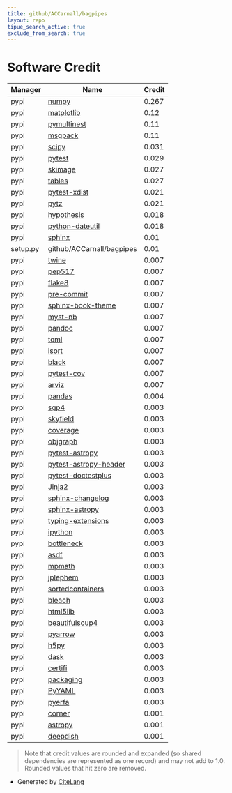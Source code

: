 ```yaml
---
title: github/ACCarnall/bagpipes
layout: repo
tipue_search_active: true
exclude_from_search: true
---
```

# Software Credit

|Manager|Name|Credit|
|-------|----|------|
|pypi|[numpy](https://www.numpy.org)|0.267|
|pypi|[matplotlib](https://matplotlib.org)|0.12|
|pypi|[pymultinest](http://johannesbuchner.github.com/PyMultiNest/)|0.11|
|pypi|[msgpack](https://msgpack.org/)|0.11|
|pypi|[scipy](https://www.scipy.org)|0.031|
|pypi|[pytest](https://pypi.org/project/pytest)|0.029|
|pypi|[skimage](https://pypi.org/project/skimage)|0.027|
|pypi|[tables](https://pypi.org/project/tables)|0.027|
|pypi|[pytest-xdist](https://pypi.org/project/pytest-xdist)|0.021|
|pypi|[pytz](https://pypi.org/project/pytz)|0.021|
|pypi|[hypothesis](https://pypi.org/project/hypothesis)|0.018|
|pypi|[python-dateutil](https://pypi.org/project/python-dateutil)|0.018|
|pypi|[sphinx](https://pypi.org/project/sphinx)|0.01|
|setup.py|github/ACCarnall/bagpipes|0.01|
|pypi|[twine](https://twine.readthedocs.io/)|0.007|
|pypi|[pep517](https://pypi.org/project/pep517)|0.007|
|pypi|[flake8](https://pypi.org/project/flake8)|0.007|
|pypi|[pre-commit](https://pypi.org/project/pre-commit)|0.007|
|pypi|[sphinx-book-theme](https://pypi.org/project/sphinx-book-theme)|0.007|
|pypi|[myst-nb](https://pypi.org/project/myst-nb)|0.007|
|pypi|[pandoc](https://pypi.org/project/pandoc)|0.007|
|pypi|[toml](https://pypi.org/project/toml)|0.007|
|pypi|[isort](https://pypi.org/project/isort)|0.007|
|pypi|[black](https://pypi.org/project/black)|0.007|
|pypi|[pytest-cov](https://pypi.org/project/pytest-cov)|0.007|
|pypi|[arviz](https://pypi.org/project/arviz)|0.007|
|pypi|[pandas](https://pandas.pydata.org)|0.004|
|pypi|[sgp4](https://pypi.org/project/sgp4)|0.003|
|pypi|[skyfield](https://pypi.org/project/skyfield)|0.003|
|pypi|[coverage](https://pypi.org/project/coverage)|0.003|
|pypi|[objgraph](https://pypi.org/project/objgraph)|0.003|
|pypi|[pytest-astropy](https://pypi.org/project/pytest-astropy)|0.003|
|pypi|[pytest-astropy-header](https://pypi.org/project/pytest-astropy-header)|0.003|
|pypi|[pytest-doctestplus](https://pypi.org/project/pytest-doctestplus)|0.003|
|pypi|[Jinja2](https://pypi.org/project/Jinja2)|0.003|
|pypi|[sphinx-changelog](https://pypi.org/project/sphinx-changelog)|0.003|
|pypi|[sphinx-astropy](https://pypi.org/project/sphinx-astropy)|0.003|
|pypi|[typing-extensions](https://pypi.org/project/typing-extensions)|0.003|
|pypi|[ipython](https://pypi.org/project/ipython)|0.003|
|pypi|[bottleneck](https://pypi.org/project/bottleneck)|0.003|
|pypi|[asdf](https://pypi.org/project/asdf)|0.003|
|pypi|[mpmath](https://pypi.org/project/mpmath)|0.003|
|pypi|[jplephem](https://pypi.org/project/jplephem)|0.003|
|pypi|[sortedcontainers](https://pypi.org/project/sortedcontainers)|0.003|
|pypi|[bleach](https://pypi.org/project/bleach)|0.003|
|pypi|[html5lib](https://pypi.org/project/html5lib)|0.003|
|pypi|[beautifulsoup4](https://pypi.org/project/beautifulsoup4)|0.003|
|pypi|[pyarrow](https://pypi.org/project/pyarrow)|0.003|
|pypi|[h5py](https://pypi.org/project/h5py)|0.003|
|pypi|[dask](https://pypi.org/project/dask)|0.003|
|pypi|[certifi](https://pypi.org/project/certifi)|0.003|
|pypi|[packaging](https://pypi.org/project/packaging)|0.003|
|pypi|[PyYAML](https://pypi.org/project/PyYAML)|0.003|
|pypi|[pyerfa](https://pypi.org/project/pyerfa)|0.003|
|pypi|[corner](https://corner.readthedocs.io)|0.001|
|pypi|[astropy](http://astropy.org)|0.001|
|pypi|[deepdish](https://github.com/uchicago-cs/deepdish)|0.001|


> Note that credit values are rounded and expanded (so shared dependencies are represented as one record) and may not add to 1.0. Rounded values that hit zero are removed.


- Generated by [CiteLang](https://github.com/vsoch/citelang)
